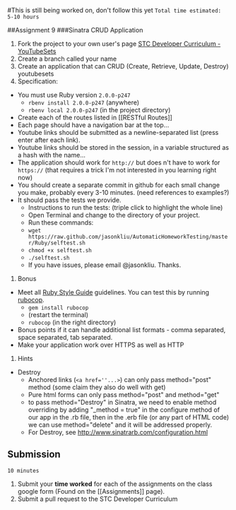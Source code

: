 #This is still being worked on, don't follow this yet
`Total time estimated: 5-10 hours`

##Assignment 9
###Sinatra CRUD Application
1. Fork the project to your own user's page [STC Developer Curriculum - YouTubeSets](https://github.com/yale-stc-developer-curriculum/youtubesets)
1. Create a branch called your name
1. Create an application that can CRUD (Create, Retrieve, Update, Destroy) youtubesets
1. Specification:
  - You must use Ruby version `2.0.0-p247`
    - `rbenv install 2.0.0-p247` (anywhere) 
    - `rbenv local 2.0.0-p247` (in the project directory)
  - Create each of the routes listed in [[RESTful Routes]]
  - Each page should have a navigation bar at the top...
  - Youtube links should be submitted as a newline-separated list (press enter after each link).
  - Youtube links should be stored in the session, in a variable structured as a hash with the name...
  - The application should work for `http://` but does n't have to work for `https://` (that requires a trick I'm not interested in you learning right now)
  - You should create a separate commit in github for each small change you make, probably every 3-10 minutes. (need references to examples?)
  - It should pass the tests we provide.
    - Instructions to run the tests: (triple click to highlight the whole line)
    - Open Terminal and change to the directory of your project.
    - Run these commands:
    - `wget https://raw.github.com/jasonkliu/AutomaticHomeworkTesting/master/Ruby/selftest.sh`
    - `chmod +x selftest.sh`
    - `./selftest.sh`
    - If you have issues, please email @jasonkliu. Thanks.
1. Bonus
  - Meet all [Ruby Style Guide](https://github.com/bbatsov/ruby-style-guide) guidelines. You can test this by running [rubocop](https://github.com/bbatsov/rubocop).
    - `gem install rubocop`
    - (restart the terminal)
    - `rubocop` (in the right directory)
  - Bonus points if it can handle additional list formats - comma separated, space separated, tab separated.
  - Make your application work over HTTPS as well as HTTP
1. Hints
  - Destroy
    - Anchored links (`<a href=''...>`) can only pass method="post" method (some claim they also do well with get)
    - Pure html forms can only pass method="post" and method="get"
    - to pass method="Destroy" in Sinatra, we need to enable method overriding by adding "_method = true" in the configure method of our app in the .rb file, then in the .erb file (or any part of HTML code) we can use method="delete" and it will be addressed properly.
    - For Destroy, see http://www.sinatrarb.com/configuration.html

## Submission
`10 minutes`

1. Submit your **time worked** for each of the assignments on the class google form (Found on the [[Assignments]] page).
2. Submit a pull request to the STC Developer Curriculum